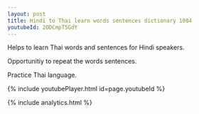```yaml
---
layout: post
title: Hindi to Thai learn words sentences dictionary 1084 
youtubeId: 2ODCmpT5GdY
---
```

 
 
Helps to learn Thai words and sentences for Hindi speakers.

Opportunitiy to repeat the words sentences. 

Practice Thai language. 
 
{% include youtubePlayer.html id=page.youtubeId %}
 
 
{% include analytics.html %}